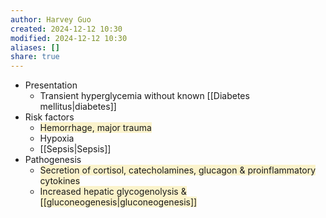 ```yaml
---
author: Harvey Guo
created: 2024-12-12 10:30
modified: 2024-12-12 10:30
aliases: []
share: true
---
```

- Presentation
	- Transient hyperglycemia without known [[Diabetes mellitus|diabetes]]
- Risk factors
	- <span style="background:rgba(240, 200, 0, 0.2)">Hemorrhage, major trauma</span>
	- Hypoxia
	- [[Sepsis|Sepsis]]
- Pathogenesis
	- <span style="background:rgba(240, 200, 0, 0.2)">Secretion of cortisol, catecholamines, glucagon & proinflammatory cytokines</span>
	- <span style="background:rgba(240, 200, 0, 0.2)">Increased hepatic glycogenolysis & [[gluconeogenesis|gluconeogenesis]]</span>
